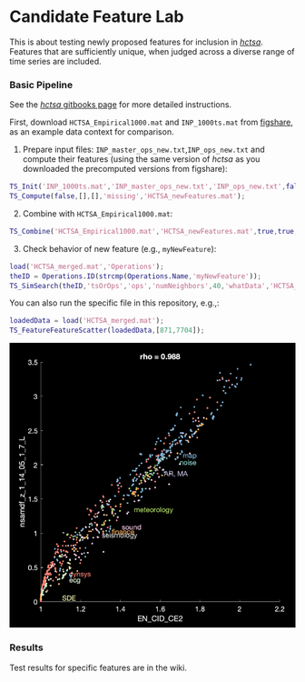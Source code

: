# Candidate Feature Lab

This is about testing newly proposed features for inclusion in [_hctsa_](https://github.com/benfulcher/hctsa).
Features that are sufficiently unique, when judged across a diverse range of time series are included.

### Basic Pipeline

See the [_hctsa_ gitbooks page](https://hctsa-users.gitbook.io/hctsa-manual/analyzing_visualizing/feature-comparison) for more detailed instructions.

First, download `HCTSA_Empirical1000.mat` and `INP_1000ts.mat` from [figshare](https://doi.org/10.6084/m9.figshare.5436136.v9), as an example data context for comparison.

1. Prepare input files: `INP_master_ops_new.txt`,`INP_ops_new.txt` and compute their features (using the same version of _hctsa_ as you downloaded the precomputed versions from figshare):

```matlab
TS_Init('INP_1000ts.mat','INP_master_ops_new.txt','INP_ops_new.txt',false,'HCTSA_newFeatures.mat');
TS_Compute(false,[],[],'missing','HCTSA_newFeatures.mat');
```

2. Combine with `HCTSA_Empirical1000.mat`:

```matlab
TS_Combine('HCTSA_Empirical1000.mat','HCTSA_newFeatures.mat',true,true,'HCTSA_merged.mat');
```

3. Check behavior of new feature (e.g., `myNewFeature`):

```matlab
load('HCTSA_merged.mat','Operations');
theID = Operations.ID(strcmp(Operations.Name,'myNewFeature'));
TS_SimSearch(theID,'tsOrOps','ops','numNeighbors',40,'whatData','HCTSA_merged.mat','whatPlots',{'scatter','matrix'})
```

You can also run the specific file in this repository, e.g.,:
```matlab
loadedData = load('HCTSA_merged.mat');
TS_FeatureFeatureScatter(loadedData,[871,7704]);
```

![](img/Example_TS_FeatureScatter.png)

### Results

Test results for specific features are in the wiki.
